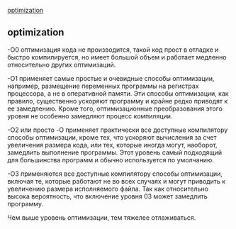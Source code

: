 [optimization](#optimization)



## optimization

-O0 оптимизация кода не производится, такой код прост в отладке и быстро компилируется, но имеет большой объем и работает медленно относительно других оптимизаций. 

-O1 применяет самые простые и очевидные способы оптимизации, например, размещение переменных программы на регистрах процессора, а не в оперативной памяти. Эти способы оптимизации, как правило, существенно ускоряют программу и крайне редко приводят к ее замедлению. Кроме того, оптимизационные преобразования этого уровня не особенно замедляют процесс компиляции. 

-O2 или просто -O применяет практически все доступные компилятору способы оптимизации, кроме тех, что ускоряют вычисления за счет увеличения размера кода, или тех, которые иногда могут, наоборот, замедлить выполнение программы. Этот уровень самый подходящий для большинства программ и обычно используется по умолчанию. 

-O3  применяются все доступные компилятору способы оптимизации, включая те, которые работают не во всех случаях и могут приводить к увеличению размера исполняемого файла. Так как относительно высока вероятность, что включение уровня 03 может замедлить программу. 

Чем выше уровень оптимизации, тем тяжелее отлаживаться.